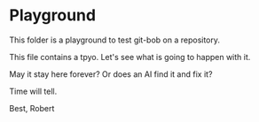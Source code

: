# Playground

This folder is a playground to test git-bob on a repository. 

This file contains a tpyo. Let's see what is going to happen with it.

May it stay here forever? Or does an AI find it and fix it?

Time will tell.

Best, 
Robert


